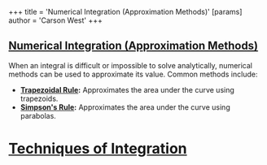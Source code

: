 +++
 title = 'Numerical Integration (Approximation Methods)'
[params]
	author = 'Carson West'
+++
## [Numerical Integration (Approximation Methods)](./../numerical-integration-(approximation-methods)/) 
When an integral is difficult or impossible to solve analytically, numerical methods can be used to approximate its value.  Common methods include:

* **[Trapezoidal Rule](./../trapezoidal-rule/):** Approximates the area under the curve using trapezoids.
* **[Simpson's Rule](./../simpson's-rule/):** Approximates the area under the curve using parabolas.

# [Techniques of Integration](./../techniques-of-integration/)